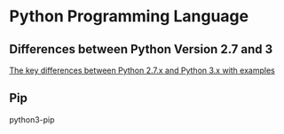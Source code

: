 # Python Programming Language

## Differences between Python Version 2.7 and 3

[The key differences between Python 2.7.x and Python 3.x with examples](https://sebastianraschka.com/Articles/2014_python_2_3_key_diff.html)

## Pip

python3-pip
